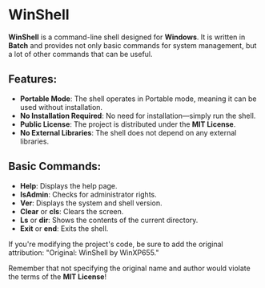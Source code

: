 # WinShell

**WinShell** is a command-line shell designed for **Windows**. It is written in **Batch** and provides not only basic commands for system management, but a lot of other commands that can be useful.

## Features:
- **Portable Mode**: The shell operates in Portable mode, meaning it can be used without installation.
- **No Installation Required**: No need for installation—simply run the shell.
- **Public License**: The project is distributed under the **MIT License**.
- **No External Libraries**: The shell does not depend on any external libraries.

## Basic Commands:
- **Help**: Displays the help page.
- **IsAdmin**: Checks for administrator rights.
- **Ver**: Displays the system and shell version.
- **Clear** or **cls**: Clears the screen.
- **Ls** or **dir**: Shows the contents of the current directory.
- **Exit** or **end**: Exits the shell.

If you're modifying the project's code, be sure to add the original attribution: "Original: WinShell by WinXP655."

Remember that not specifying the original name and author would violate the terms of the **MIT License**!
